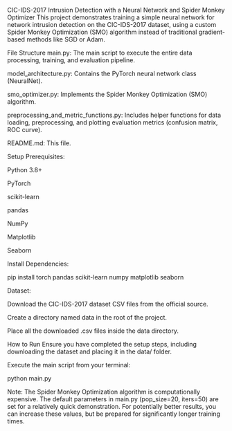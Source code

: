 CIC-IDS-2017 Intrusion Detection with a Neural Network and Spider Monkey Optimizer
This project demonstrates training a simple neural network for network intrusion detection on the CIC-IDS-2017 dataset, using a custom Spider Monkey Optimization (SMO) algorithm instead of traditional gradient-based methods like SGD or Adam.

File Structure
main.py: The main script to execute the entire data processing, training, and evaluation pipeline.

model_architecture.py: Contains the PyTorch neural network class (NeuralNet).

smo_optimizer.py: Implements the Spider Monkey Optimization (SMO) algorithm.

preprocessing_and_metric_functions.py: Includes helper functions for data loading, preprocessing, and plotting evaluation metrics (confusion matrix, ROC curve).

README.md: This file.

Setup
Prerequisites:

Python 3.8+

PyTorch

scikit-learn

pandas

NumPy

Matplotlib

Seaborn

Install Dependencies:

pip install torch pandas scikit-learn numpy matplotlib seaborn

Dataset:

Download the CIC-IDS-2017 dataset CSV files from the official source.

Create a directory named data in the root of the project.

Place all the downloaded .csv files inside the data directory.

How to Run
Ensure you have completed the setup steps, including downloading the dataset and placing it in the data/ folder.

Execute the main script from your terminal:

python main.py

Note: The Spider Monkey Optimization algorithm is computationally expensive. The default parameters in main.py (pop_size=20, iters=50) are set for a relatively quick demonstration. For potentially better results, you can increase these values, but be prepared for significantly longer training times.